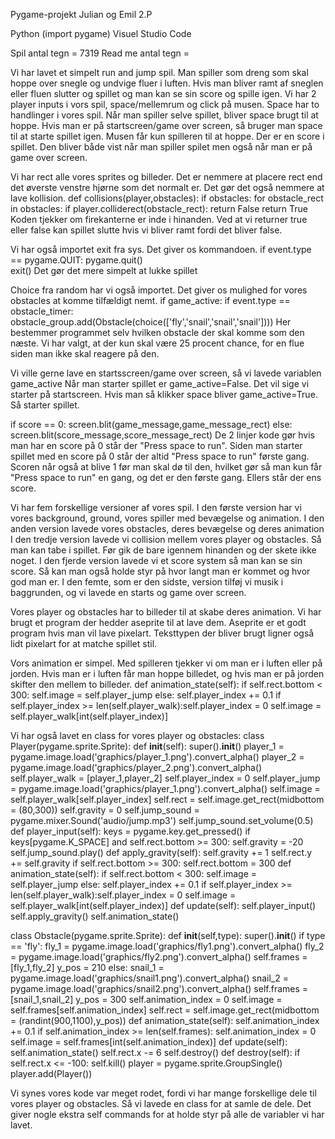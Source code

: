Pygame-projekt
Julian og Emil 2.P

Python (import pygame)
Visuel Studio Code

Spil antal tegn = 7319
Read me antal tegn = 

Vi har lavet et simpelt run and jump spil. Man spiller som dreng som skal hoppe over snegle og undvige fluer i luften. Hvis man bliver ramt af sneglen eller fluen slutter og spillet og man kan se sin score og spille igen.
Vi har 2 player inputs i vors spil, space/mellemrum og click på musen. Space har to handlinger i vores spil. Når man spiller selve spillet, bliver space brugt til at hoppe. Hvis man er på startscreen/game over screen, så bruger man space til at starte spillet igen. Musen får kun spilleren til at hoppe.
Der er en score i spillet. Den bliver både vist når man spiller spilet men også når man er på game over screen.


Vi har rect alle vores sprites og billeder. Det er nemmere at placere rect end det øverste venstre hjørne som det normalt er. Det gør det også nemmere at lave kollision. 
def collisions(player,obstacles):
	if obstacles:
		for obstacle_rect in obstacles:
			if player.colliderect(obstacle_rect): return False
	return True
Koden tjekker om firekanterne er inde i hinanden. Ved at vi returner true eller false kan spillet slutte hvis vi bliver ramt fordi det bliver false.

 

Vi har også importet exit fra sys. Det giver os kommandoen. 
if event.type == pygame.QUIT: 
  pygame.quit()   
  exit()
Det gør det mere simpelt at lukke spillet


Choice fra random har vi også importet. Det giver os mulighed for vores obstacles at komme tilfældigt nemt. 
if game_active:
			if event.type == obstacle_timer:
				obstacle_group.add(Obstacle(choice(['fly','snail','snail','snail'])))
Her bestemmer programmet selv hvilken obstacle der skal komme som den næste. Vi har valgt, at der kun skal være 25 procent chance, for en flue siden man ikke skal reagere på den.


Vi ville gerne lave en startsscreen/game over screen, så vi lavede variablen game_active
Når man starter spillet er game_active=False. Det vil sige vi starter på startscreen. Hvis man så klikker space bliver game_active=True. Så starter spillet.

if score == 0: screen.blit(game_message,game_message_rect)
else: screen.blit(score_message,score_message_rect)
De 2 linjer kode gør hvis man har en score på 0 står der "Press space to run". Siden man starter spillet med en score på 0 står der altid "Press space to run" første gang. 
Scoren når også at blive 1 før man skal dø til den, hvilket gør så man kun får "Press space to run" en gang, og det er den første gang.
Ellers står der ens score.


Vi har fem forskellige versioner af vores spil. 
I den første version har vi vores background, ground, vores spiller med bevægelse og animation.
I den anden version lavede vores obstacles, deres bevægelse og deres animation
I den tredje version lavede vi collision mellem vores player og obstacles. Så man kan tabe i spillet. Før gik de bare igennem hinanden og der skete ikke noget.
I den fjerde version lavede vi et score system så man kan se sin score. Så kan man også holde styr på hvor langt man er kommet og hvor god man er.
I den femte, som er den sidste, version tilføj vi musik i baggrunden, og vi lavede en starts og game over screen.

Vores player og obstacles har to billeder til at skabe deres animation. Vi har brugt et program der hedder aseprite til at lave dem. Aseprite er et godt program hvis man vil lave pixelart. 
Teksttypen der bliver brugt ligner også lidt pixelart for at matche spillet stil.

Vors animation er simpel. Med spilleren tjekker vi om man er i luften eller på jorden. Hvis man er i luften får man hoppe billedet, og hvis man er på jorden skifter den mellem to billeder.
def animation_state(self):
		if self.rect.bottom < 300: 
			self.image = self.player_jump
		else:
			self.player_index += 0.1
			if self.player_index >= len(self.player_walk):self.player_index = 0
			self.image = self.player_walk[int(self.player_index)]

Vi har også lavet en class for vores player og obstacles:
class Player(pygame.sprite.Sprite):
	def __init__(self):
		super().__init__()
		player_1 = pygame.image.load('graphics/player_1.png').convert_alpha()
		player_2 = pygame.image.load('graphics/player_2.png').convert_alpha()
		self.player_walk = [player_1,player_2]
		self.player_index = 0
		self.player_jump = pygame.image.load('graphics/player_1.png').convert_alpha()
  		self.image = self.player_walk[self.player_index]
		self.rect = self.image.get_rect(midbottom = (80,300))
		self.gravity = 0
		self.jump_sound = pygame.mixer.Sound('audio/jump.mp3')
		self.jump_sound.set_volume(0.5)
	def player_input(self):
		keys = pygame.key.get_pressed()
		if keys[pygame.K_SPACE] and self.rect.bottom >= 300:
			self.gravity = -20
			self.jump_sound.play()
	def apply_gravity(self):
		self.gravity += 1
		self.rect.y += self.gravity
		if self.rect.bottom >= 300:
			self.rect.bottom = 300
	def animation_state(self):
		if self.rect.bottom < 300: 
			self.image = self.player_jump
		else:
			self.player_index += 0.1
			if self.player_index >= len(self.player_walk):self.player_index = 0
			self.image = self.player_walk[int(self.player_index)]
	def update(self):
		self.player_input()
		self.apply_gravity()
		self.animation_state()

class Obstacle(pygame.sprite.Sprite):
	def __init__(self,type):
		super().__init__()
		if type == 'fly':
			fly_1 = pygame.image.load('graphics/fly1.png').convert_alpha()
			fly_2 = pygame.image.load('graphics/fly2.png').convert_alpha()
			self.frames = [fly_1,fly_2]
			y_pos = 210
		else:
			snail_1 = pygame.image.load('graphics/snail1.png').convert_alpha()
			snail_2 = pygame.image.load('graphics/snail2.png').convert_alpha()
			self.frames = [snail_1,snail_2]
			y_pos  = 300
		self.animation_index = 0
		self.image = self.frames[self.animation_index]
		self.rect = self.image.get_rect(midbottom = (randint(900,1100),y_pos))
	def animation_state(self):
		self.animation_index += 0.1 
		if self.animation_index >= len(self.frames): self.animation_index = 0
		self.image = self.frames[int(self.animation_index)]
	def update(self):
		self.animation_state()
		self.rect.x -= 6
		self.destroy()
	def destroy(self):
		if self.rect.x <= -100: 
			self.kill()
player = pygame.sprite.GroupSingle()
player.add(Player())

Vi synes vores kode var meget rodet, fordi vi har mange forskellige dele til vores player og obstacles. Så vi lavede en class for at samle de dele. Det giver nogle ekstra self commands for at holde styr på alle de variabler vi har lavet.



